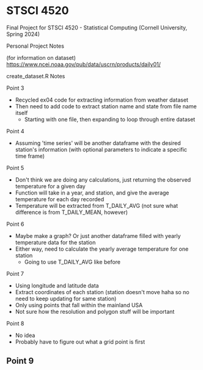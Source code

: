 # STSCI 4520
Final Project for STSCI 4520 - Statistical Computing (Cornell University, Spring 2024)


Personal Project Notes

(for information on dataset) https://www.ncei.noaa.gov/pub/data/uscrn/products/daily01/

  create_dataset.R Notes
  
  Point 3
  - Recycled ex04 code for extracting information from weather dataset
  - Then need to add code to extract station name and state from file name itself
    - Starting with one file, then expanding to loop through entire dataset
  
  
  Point 4
  - Assuming 'time series' will be another dataframe with the desired station's information (with optional parameters to indicate a specific time frame)
  
  
  Point 5
  - Don't think we are doing any calculations, just returning the observed temperature for a given day
  - Function will take in a year, and station, and give the average temperature for each day recorded
  - Temperature will be extracted from T_DAILY_AVG (not sure what difference is from T_DAILY_MEAN, however)
  
  
  Point 6
  - Maybe make a graph? Or just another dataframe filled with yearly temperature data for the station
  - Either way, need to calculate the yearly average temperature for one station
    - Going to use T_DAILY_AVG like before
  
  
  Point 7 
  - Using longitude and latitude data 
  - Extract coordinates of each station (station doesn't move haha so no need to keep updating for same station)
  - Only using points that fall within the mainland USA
  - Not sure how the resolution and polygon stuff will be important
  
  
  Point 8 
  - No idea
  - Probably have to figure out what a grid point is first
  
  
  Point 9
  - 
  
  
  




